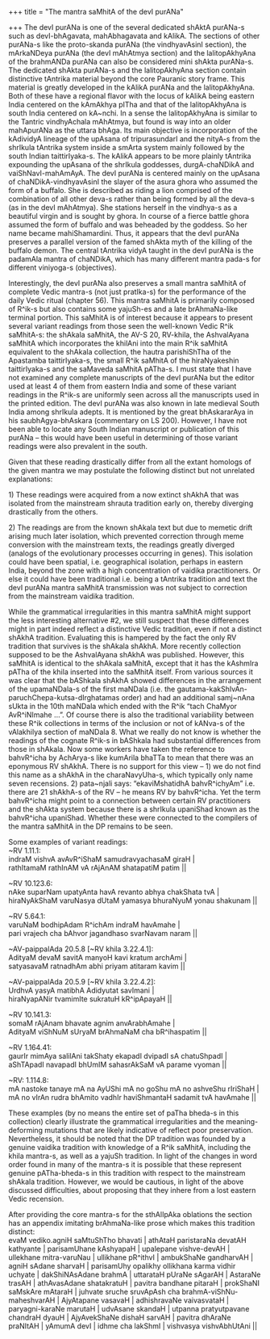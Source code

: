 +++
title = "The mantra saMhitA of the devI purANa"

+++
The devI purANa is one of the several dedicated shAktA purANa-s such as
devI-bhAgavata, mahAbhagavata and kAlikA. The sections of other purANa-s
like the proto-skanda purANa (the vindhyavAsinI section), the mArkaNDeya
purANa (the devI mAhAtmya section) and the lalitopAkhyAna of the
brahmANDa purANa can also be considered mini shAkta purANa-s. The
dedicated shAkta purANa-s and the lalitopAkhyAna section contain
distinctive tAntrika material beyond the core Pauranic story frame. This
material is greatly developed in the kAlikA purANa and the
lalitopAkhyAna. Both of these have a regional flavor with the locus of
kAlikA being eastern India centered on the kAmAkhya pITha and that of
the lalitopAkhyAna is south India centered on kA\~nchi. In a sense the
lalitopAkhyAna is similar to the Tantric vindhyAchala mAhAtmya, but
found is way into an older mahApurANa as the uttara bhAga. Its main
objective is incorporation of the kAdividyA lineage of the upAsana of
tripurasundarI and the nityA-s from the shrIkula tAntrika system inside
a smArta system mainly followed by the south Indian taittirIyaka-s. The
kAlikA appears to be more plainly tAntrika expounding the upAsana of the
shrIkula goddesses, durgA-chaNDikA and vaiShNavI-mahAmAyA. The devI
purANa is centered mainly on the upAsana of chaNDikA-vindhyavAsinI the
slayer of the asura ghora who assumed the form of a buffalo. She is
described as riding a lion comprised of the combination of all other
deva-s rather than being formed by all the deva-s (as in the devI
mAhAtmya). She stations herself in the vindhya-s as a beautiful virgin
and is sought by ghora. In course of a fierce battle ghora assumed the
form of buffalo and was beheaded by the goddess. So her name became
mahiShamardini. Thus, it appears that the devI purANa preserves a
parallel version of the famed shAkta myth of the killing of the buffalo
demon. The central tAntrika vidyA taught in the devI purANa is the
padamAla mantra of chaNDikA, which has many different mantra pada-s for
different viniyoga-s (objectives).

Interestingly, the devI purANa also preserves a small mantra saMhitA of
complete Vedic mantra-s (not just pratIka-s) for the performance of the
daily Vedic ritual (chapter 56). This mantra saMhitA is primarily
composed of R^ik-s but also contains some yajuSh-es and a late
brAhmaNa-like terminal portion. This saMhitA is of interest because it
appears to present several variant readings from those seen the
well-known Vedic R^ik saMhitA-s: the shAkala saMhitA, the AV-S 20,
RV-khila, the AshvalAyana saMhitA which incorporates the khilAni into
the main R^ik saMhitA equivalent to the shAkala collection, the hautra
parishiShTha of the Apastamba taittirIyaka-s, the small R^ik saMhitA of
the hiraNyakeshin taittirIyaka-s and the saMaveda saMhitA pATha-s. I
must state that I have not examined any complete manuscripts of the devI
purANa but the editor used at least 4 of them from eastern India and
some of these variant readings in the R^ik-s are uniformly seen across
all the manuscripts used in the printed edition. The devI purANa was
also known in late medieval South India among shrIkula adepts. It is
mentioned by the great bhAskararAya in his saubhAgya-bhAskara
(commentary on LS 200). However, I have not been able to locate any
South Indian manuscript or publication of this purANa – this would have
been useful in determining of those variant readings were also prevalent
in the south.

Given that these reading drastically differ from all the extant homologs
of the given mantra we may postulate the following distinct but not
unrelated explanations:

1\) These readings were acquired from a now extinct shAkhA that was
isolated from the mainstream shrauta tradition early on, thereby
diverging drastically from the others.

2\) The readings are from the known shAkala text but due to memetic
drift arising much later isolation, which prevented correction through
meme conversion with the mainstream texts, the readings greatly diverged
(analogs of the evolutionary processes occurring in genes). This
isolation could have been spatial, i.e. geographical isolation, perhaps
in eastern India, beyond the zone with a high concentration of vaidika
practitioners. Or else it could have been traditional i.e. being a
tAntrika tradition and text the devI purANa mantra saMhitA transmission
was not subject to correction from the mainstream vaidika tradition.

While the grammatical irregularities in this mantra saMhitA might
support the less interesting alternative \#2, we still suspect that
these differences might in part indeed reflect a distinctive Vedic
tradition, even if not a distinct shAkhA tradition. Evaluating this is
hampered by the fact the only RV tradition that survives is the shAkala
shAkhA. More recently collection supposed to be the AshvalAyana shAkhA
was published. However, this saMhitA is identical to the shAkala
saMhitA, except that it has the kAshmIra pATha of the khila inserted
into the saMhitA itself. From various sources it was clear that the
bAShkala shAkhA showed differences in the arrangement of the
upamaNDala-s of the first maNDala (i.e. the
gautama-kakShIvAn-paruchChepa-kutsa-dIrghatamas order) and had an
additional samj\~nAna sUkta in the 10th maNDala which ended with the
R^ik “tach ChaMyor AvR^iNImahe …”. Of course there is also the
traditional variability between these R^ik collections in terms of the
inclusion or not of kANva-s of the vAlakhilya section of maNDala 8. What
we really do not know is whether the readings of the cognate R^ik-s in
bAShkala had substantial differences from those in shAkala. Now some
workers have taken the reference to bahvR^icha by AchArya-s like
kumArila bhaTTa to mean that there was an eponymous RV shAkhA. There is
no support for this view – 1) we do not find this name as a shAkhA in
the charaNavyUha-s, which typically only name seven recensions. 2)
pata\~njali says: “ekaviMshatidhA bahvR^ichyAm” i.e. there are 21
shAkhA-s of the RV – he means RV by bahvR^icha. Yet the term bahvR^icha
might point to a connection between certain RV practitioners and the
shAkta system because there is a shrIkula upaniShad known as the
bahvR^icha upaniShad. Whether these were connected to the compilers of
the mantra saMhitA in the DP remains to be seen.

Some examples of variant readings:  
\~RV 1.11.1:  
indraM vishvA avAvR^iShaM samudravyachasaM giraH |  
rathItamaM rathInAM vA rAjAnAM shatapatiM patim ||

\~RV 10.123.6:  
nAke suparNam upatyAnta havA revanto abhya chakShata tvA |  
hiraNyAkShaM varuNasya dUtaM yamasya bhuraNyuM yonau shakunam ||

\~RV 5.64.1:  
varuNaM bodhipAdam R^ichAm indraM havAmahe |  
pari vrajech cha bAhvor jagandhaso svarNavam naram ||

\~AV-paippalAda 20.5.8 \[\~RV khila 3.22.4.1\]:  
AdityaM devaM savitA manyoH kavi kratum archAmi |  
satyasavaM ratnadhAm abhi priyam atitaram kavim ||

\~AV-paippalAda 20.5.9 \[\~RV khila 3.22.4.2\]:  
UrdhvA yasyA matibhA Adidyutat savImani |  
hiraNyapANir tvamimIte sukratuH kR^ipApayaH ||

\~RV 10.141.3:  
somaM rAjAnam bhavate agnim anvArabhAmahe |  
AdityaM viShNuM sUryaM brAhmaNaM cha bR^ihaspatim ||

\~RV 1.164.41:  
gaurIr mimAya salilAni takShaty ekapadI dvipadI sA chatuShpadI |  
aShTApadI navapadI bhUmIM sahasrAkSaM vA parame vyoman ||

\~RV: 1.114.8:  
mA nastoke tanaye mA na AyUShi mA no goShu mA no ashveShu rIriShaH |  
mA no vIrAn rudra bhAmito vadhIr haviShmantaH sadamit tvA havAmahe ||

These examples (by no means the entire set of paTha bheda-s in this
collection) clearly illustrate the grammatical irregularities and the
meaning-deforming mutations that are likely indicative of reflect poor
preservation. Nevertheless, it should be noted that the DP tradition was
founded by a genuine vaidika tradition with knowledge of a R^ik saMhitA,
including the khila mantra-s, as well as a yajuSh tradition. In light of
the changes in word order found in many of the mantra-s it is possible
that these represent genuine pATha-bheda-s in this tradition with
respect to the mainstream shAkala tradition. However, we would be
cautious, in light of the above discussed difficulties, about proposing
that they inhere from a lost eastern Vedic recension.

After providing the core mantra-s for the sthAlIpAka oblations the
section has an appendix imitating brAhmaNa-like prose which makes this
tradition distinct:  
evaM vediko.agniH saMtuShTho bhavati | athAtaH paristaraNa devatAH
kathyante | parisamUhane kAshyapaH | upalepane vishve-devAH | ullekhane
mitra-varuNau | ullikhane pR^ithvI | ambukShaNe gandharvAH | agniH
sAdane sharvaH | parisamUhy opalikhy ollikhana karma vidhir uchyate |
dakShiNAsAdane brahmA | uttarataH pUraNe sAgarAH | AstaraNe trasAH |
athAvasAdane shatakratuH | pavitra bandhane pitaraH | prokShaNI saMskAre
mAtaraH | juhvate sruche sruvApAsh cha brahmA-viShNu-maheshvarAH |
AjyAtapane vasavaH | adhishravaNe vaivasvataH | paryagni-karaNe marutaH
| udvAsane skandaH | utpanna pratyutpavane chandraH dyauH | AjyAvekShaNe
dishaH sarvAH | pavitra dhAraNe praNItAH | yAmumA devI | idhme cha
lakShmI | vishvasya vishvAbhUtAni ||
